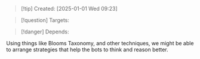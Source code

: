 
>[!tip] Created: [2025-01-01 Wed 09:23]

>[!question] Targets: 

>[!danger] Depends: 

Using things like Blooms Taxonomy, and other techniques, we might be able to arrange strategies that help the bots to think and reason better.